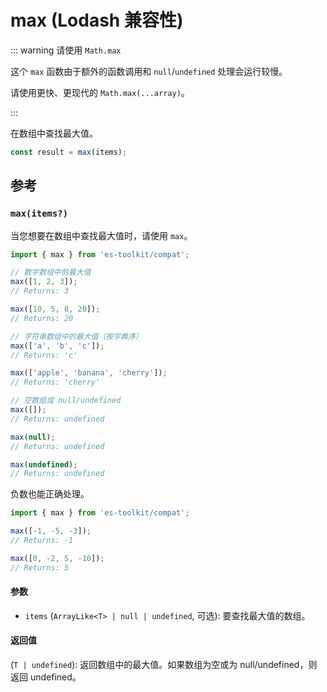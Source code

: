 # max (Lodash 兼容性)

::: warning 请使用 `Math.max`

这个 `max` 函数由于额外的函数调用和 `null`/`undefined` 处理会运行较慢。

请使用更快、更现代的 `Math.max(...array)`。

:::

在数组中查找最大值。

```typescript
const result = max(items);
```

## 参考

### `max(items?)`

当您想要在数组中查找最大值时，请使用 `max`。

```typescript
import { max } from 'es-toolkit/compat';

// 数字数组中的最大值
max([1, 2, 3]);
// Returns: 3

max([10, 5, 8, 20]);
// Returns: 20

// 字符串数组中的最大值（按字典序）
max(['a', 'b', 'c']);
// Returns: 'c'

max(['apple', 'banana', 'cherry']);
// Returns: 'cherry'

// 空数组或 null/undefined
max([]);
// Returns: undefined

max(null);
// Returns: undefined

max(undefined);
// Returns: undefined
```

负数也能正确处理。

```typescript
import { max } from 'es-toolkit/compat';

max([-1, -5, -3]);
// Returns: -1

max([0, -2, 5, -10]);
// Returns: 5
```

#### 参数

- `items` (`ArrayLike<T> | null | undefined`, 可选): 要查找最大值的数组。

#### 返回值

(`T | undefined`): 返回数组中的最大值。如果数组为空或为 null/undefined，则返回 undefined。